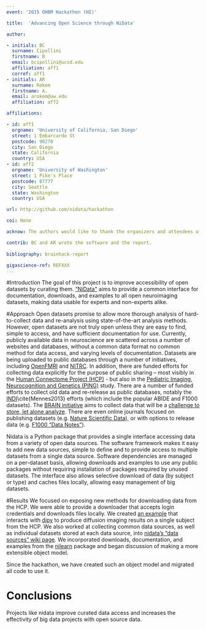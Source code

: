 ```yaml
---
event: '2015 OHBM Hackathon (HI)'

title:  'Advancing Open Science through NiData'

author:

- initials: BC
  surname: Cipollini
  firstname: B
  email: bcipollini@ucsd.edu
  affiliation: aff1
  corref: aff1
- initials: AR
  surname: Rokem
  firstname: A.
  email: arokem@uw.edu
  affiliation: aff2

affiliations: 

- id: aff1
  orgname: 'University of California, San Diego'
  street: 1 Embarcardo St
  postcode: 90270
  city: San Diego
  state: California
  country: USA
- id: aff2
  orgname: 'University of Washington'
  street: 1 Pike's Place
  postcode: 87777
  city: Seattle
  state: Washington
  country: USA

url: http://github.com/nidata/hackathon

coi: None

acknow: The authors would like to thank the organizers and attendees of the 2015 OHBM Hackathon.

contrib: BC and AR wrote the software and the report.
  
bibliography: brainhack-report

gigascience-ref: REFXXX
...
```


#Introduction
The goal of this project is to improve accessibility of open datasets by curating them. [“NiData"](http://github.com/nidata/nidata) aims to provide a common interface for documentation, downloads, and examples to all open neuroimaging datasets, making data usable for experts and non-experts alike.

#Approach
Open datasets promise to allow more thorough analysis of hard-to-collect data and re-analysis using state-of-the-art analysis methods. However, open datasets are not truly open unless they are easy to find, simple to access, and have sufficient documentation for use. Currently, publicly available data in neuroscience are scattered across a number of websites and databases, without a common data format no common method for data access, and varying levels of documentation. Datasets are being uploaded to public databases through a number of initiatives, including [OpenFMRI](http://www.openfmri.org/) and [NITRC](http://www.nitrc.org). In addition, there are funded efforts for collecting data explicitly for the purpose of public sharing – most visibly in the [Human Connectome Project (HCP)](http://www.humanconnectome.org/) - but also in the [Pediatric Imaging, Neurocognition and Genetics (PING)](http://pingstudy.ucsd.edu/) study. There are a number of funded efforts to collect old data and re-release as public  databases,  notably the [INDI](http://fcon_1000.projects.nitrc.org/indi/IndiRetro.html)\cite{Mennes2013} efforts (which include the popular  ABIDE and F1000 datasets). The [BRAIN initiative](http://braininitiative.nih.gov/) aims to collect data that will be a [challenge to store, let alone analyze](http://www.brainupdate.nih.gov/calling-all-statisticians/). There are even online journals focused on publishing datasets (e.g. [Nature Scientific Data](http://www.nature.com/sdata/)), or with options to release data (e.g. [F1000 “Data Notes”](http://f1000research.com/articles?tab=ALL&articleTypes=DATA_NOTE&subjectArea=396)).

Nidata is a Python package that provides a single interface accessing data from a variety of open data sources. The software framework makes it easy to add new data sources, simple to define and to provide access to multiple datasets from a single data source. Software dependencies are managed on a per-dataset basis, allowing downloads and examples to use any public packages without requiring installation of packages required by unused datasets. The interface also allows selective download of data (by subject or type) and caches files locally, allowing easy management of big datasets.

#Results
We focused on exposing new methods for downloading data from the HCP. We were able to provide a downloader that accepts login credentials and downloads files locally. We created [an example](https://github.com/arokem/nidata/blob/bcipolli-ohbm2015-ipynb/ipynb/hcp-fetcher-dwi.ipynb) that interacts with [dipy](https://github.com/nipy/dipy) to produce diffusion imaging results on a single subject from the HCP. We also worked at collecting common data sources, as well as individual datasets stored at each data source, into [nidata’s “data sources” wiki page](https://github.com/nidata/nidata/wiki/Data-sources). We incorporated downloads, documentation, and examples from the [nilearn](http://github.com/nilearn/nilearn) package and began discussion of making a more extensible object model.

Since the hackathon, we have created such an object model and migrated all code to use it.


# Conclusions
Projects like nidata improve curated data access and increases the effectivity of big data projects with open source data.
